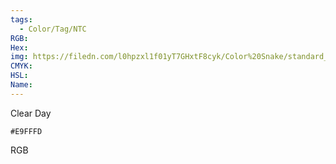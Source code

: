 ```yaml
---
tags:
  - Color/Tag/NTC
RGB:
Hex:
img: https://filedn.com/l0hpzxl1f01yT7GHxtF8cyk/Color%20Snake/standard_csv_to_svg/%23/E9FFFD.svg
CMYK:
HSL:
Name:
---
```

Clear Day
```palette
#E9FFFD
```
RGB
